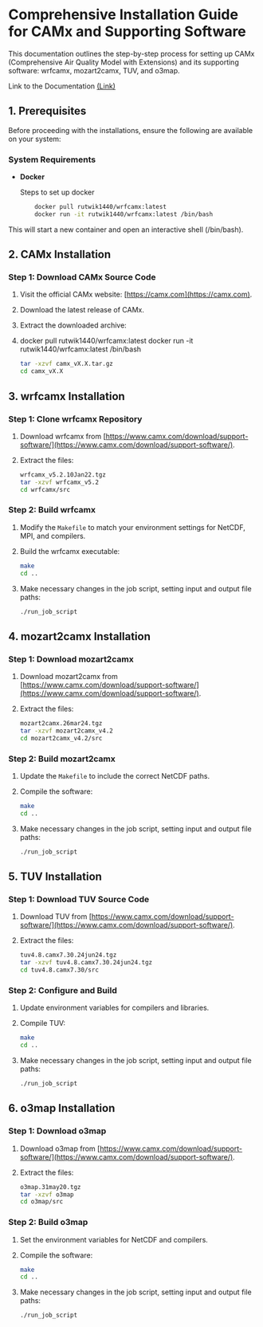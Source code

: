 # Comprehensive Installation Guide for CAMx and Supporting Software

This documentation outlines the step-by-step process for setting up CAMx (Comprehensive Air Quality Model with Extensions) and its supporting software: wrfcamx, mozart2camx, TUV, and o3map.

Link to the Documentation [(Link)](https://docs.google.com/document/d/18LjrqF9l3puvmGLK7n18_vU0Ozy5BMmVmj8eRSPRduE/edit?tab=t.0)

## 1. Prerequisites

Before proceeding with the installations, ensure the following are available on your system:

### System Requirements
- **Docker**

    Steps to set up docker 
    ```bash
        docker pull rutwik1440/wrfcamx:latest
        docker run -it rutwik1440/wrfcamx:latest /bin/bash
    ```
    
This will start a new container and open an interactive shell (/bin/bash).
## 2. CAMx Installation

### Step 1: Download CAMx Source Code
1. Visit the official CAMx website: [https://camx.com](https://camx.com).
2. Download the latest release of CAMx.
3. Extract the downloaded archive:
4. docker pull rutwik1440/wrfcamx:latest
    docker run -it rutwik1440/wrfcamx:latest /bin/bash

    ```bash
    tar -xzvf camx_vX.X.tar.gz
    cd camx_vX.X
    ```

## 3. wrfcamx Installation

### Step 1: Clone wrfcamx Repository
1. Download wrfcamx from [https://www.camx.com/download/support-software/](https://www.camx.com/download/support-software/).
2. Extract the files:

    ```bash
    wrfcamx_v5.2.10Jan22.tgz
    tar -xzvf wrfcamx_v5.2
    cd wrfcamx/src
    ```

### Step 2: Build wrfcamx
1. Modify the `Makefile` to match your environment settings for NetCDF, MPI, and compilers.
2. Build the wrfcamx executable:

    ```bash
    make
    cd ..
    ```

3. Make necessary changes in the job script, setting input and output file paths:

    ```bash
    ./run_job_script
    ```

## 4. mozart2camx Installation

### Step 1: Download mozart2camx
1. Download mozart2camx from [https://www.camx.com/download/support-software/](https://www.camx.com/download/support-software/).
2. Extract the files:

    ```bash
    mozart2camx.26mar24.tgz
    tar -xzvf mozart2camx_v4.2
    cd mozart2camx_v4.2/src
    ```

### Step 2: Build mozart2camx
1. Update the `Makefile` to include the correct NetCDF paths.
2. Compile the software:

    ```bash
    make
    cd ..
    ```

3. Make necessary changes in the job script, setting input and output file paths:

    ```bash
    ./run_job_script
    ```

## 5. TUV Installation

### Step 1: Download TUV Source Code
1. Download TUV from [https://www.camx.com/download/support-software/](https://www.camx.com/download/support-software/).
2. Extract the files:

    ```bash
    tuv4.8.camx7.30.24jun24.tgz
    tar -xzvf tuv4.8.camx7.30.24jun24.tgz
    cd tuv4.8.camx7.30/src
    ```

### Step 2: Configure and Build
1. Update environment variables for compilers and libraries.
2. Compile TUV:

    ```bash
    make
    cd ..
    ```

3. Make necessary changes in the job script, setting input and output file paths:

    ```bash
    ./run_job_script
    ```

## 6. o3map Installation

### Step 1: Download o3map
1. Download o3map from [https://www.camx.com/download/support-software/](https://www.camx.com/download/support-software/).
2. Extract the files:

    ```bash
    o3map.31may20.tgz
    tar -xzvf o3map
    cd o3map/src
    ```

### Step 2: Build o3map
1. Set the environment variables for NetCDF and compilers.
2. Compile the software:

    ```bash
    make
    cd ..
    ```

3. Make necessary changes in the job script, setting input and output file paths:

    ```bash
    ./run_job_script
    ```

